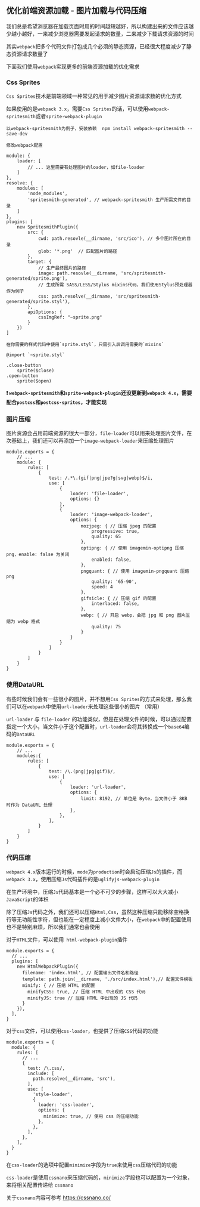## 优化前端资源加载 - 图片加载与代码压缩

我们总是希望浏览器在加载页面时用的时间越短越好，所以构建出来的文件应该越少越小越好，一来减少浏览器需要发起请求的数量，二来减少下载请求资源的时间

其实`webpack`把多个代码文件打包成几个必须的静态资源，已经很大程度减少了静态资源请求数量了

下面我们使用`webpack`实现更多的前端资源加载的优化需求

### Css Sprites
`Css Sprites`技术是前端领域一种常见的用于减少图片资源请求数的优化方式

如果使用的是`webpack 3.x`，需要`Css Sprites`的话，可以使用`webpack-spritesmith`或者`sprite-webpack-plugin`

```
以webpack-spritesmith为例子，安装依赖  npm install webpack-spritesmith --save-dev

修改webpack配置

module: {
    loader: [
        // ... 这里需要有处理图片的loader，如file-loader
    ]
},
resolve: {
    modules: [
        'node_modules',
        'spritesmith-generated', // webpack-spritesmith 生产所需文件的目录
    ]
},
plugins: [
    new SpritesmithPlugin({
        src: {
            cwd: path.resovle(__dirname, 'src/ico'), // 多个图片所在的目录
            glob: '*.png'  // 匹配图片的路径
        },
        target: {
            // 生产最终图片的路径
            image: path.resovle(__dirname, 'src/spritesmith-generated/sprite.png'),
            // 生成所需 SASS/LESS/Stylus mixins代码，我们使用Stylus预处理器作为例子
            css: path.resolve(__dirname, 'src/spritesmith-generated/sprite.styl'),
        },
        apiOptions: {
            cssImgRef: "~sprite.png"
        }
    })
]
```
```
在你需要的样式代码中使用`sprite.styl`，只需引入后调用需要的`mixins`

@import `~sprite.styl`

.close-button
    sprite($close)
.open-button
    sprite($open)
```

**❗ `webpack-spritesmith`和`sprite-webpack-plugin`还没更新到`webpack 4.x`，需要配合`postcss`和`postcss-sprites`，才能实现**


### 图片压缩
图片资源会占用前端资源的很大一部分，`file-loader`可以用来处理图片文件，在次基础上，我们还可以再添加一个`image-webpack-loader`来压缩处理图片
```
module.exports = {
    // ...
    module: {
        rules: [
            {
                test: /.*\.(gif|png|jpe?g|svg|webp)$/i,
                use: [
                    {
                        loader: 'file-loader',
                        options: {}
                    },
                    {
                        loader: 'image-webpack-loader',
                        options: {
                            mozjpeg: { // 压缩 jpeg 的配置
                                progressive: true,
                                quality: 65
                            },
                            optipng: { // 使用 imagemin-optipng 压缩 png，enable: false 为关闭
                                enabled: false,
                            },
                            pngquant: { // 使用 imagemin-pngquant 压缩 png
                                quality: '65-90',
                                speed: 4
                            },
                            gifsicle: { // 压缩 gif 的配置
                                interlaced: false,
                            },
                            webp: { // 开启 webp，会把 jpg 和 png 图片压缩为 webp 格式
                                quality: 75
                            }
                        }
                    }
                ]
            }
        ]
    }
}
```

### 使用DataURL
有些时候我们会有一些很小的图片，并不想用`Css Sprites`的方式来处理，那么我们可以在`webpack`中使用`url-loader`来处理这些很小的图片 （常用）

`url-loader` 与 `file-loader` 的功能类似，但是在处理文件的时候，可以通过配置指定一个大小，当文件小于这个配置时，`url-loader`会将其转换成一个`base64`编码的`DataURL`
```
module.exports = {
    // ...
    modules:{
        rules: [
            {
                test: /\.(png|jpg|gif)$/,
                use: [
                    {
                        loader: 'url-loader',
                        options: {
                            limit: 8192, // 单位是 Byte，当文件小于 8KB 时作为 DataURL 处理
                        },
                    },
                ],
            }
        ]
    }
}
```

### 代码压缩
`webpack 4.x`版本运行的时候，`mode`为`production`时会启动压缩`Js`的插件，而`webpack 3.x`，使用压缩`Js`代码插件的是`uglifyjs-webpack-plugin`

在生产环境中，压缩`Js`代码基本是一个必不可少的步骤，这样可以大大减小`JavaScript`的体积

除了压缩`Js`代码之外，我们还可以压缩`Html,Css`，虽然这种压缩只能移除空格换行等无功能性字符，但也能在一定程度上减小文件大小，在`webpack`中的配置使用也不是特别麻烦，所以我们通常也会使用

对于`HTML`文件，可以使用` html-webpack-plugin`插件
```
module.exports = {
  // ...
  plugins: [
    new HtmlWebpackPlugin({
      filename: 'index.html', // 配置输出文件名和路径
      template: path.join(__dirname, './src/index.html'),// 配置文件模板
      minify: { // 压缩 HTML 的配置
        minifyCSS: true, // 压缩 HTML 中出现的 CSS 代码
        minifyJS: true // 压缩 HTML 中出现的 JS 代码
      }
    }),
  ],
}
```

对于`css`文件，可以使用`css-loader`，也提供了压缩`CSS`代码的功能
```
module.exports = {
  module: {
    rules: [
      // ...
      {
        test: /\.css/,
        include: [
          path.resolve(__dirname, 'src'),
        ],
        use: [
          'style-loader',
          {
            loader: 'css-loader',
            options: {
              minimize: true, // 使用 css 的压缩功能
            },
          },
        ],
      },
    ],
  }
}
```
在`css-loader`的选项中配置`minimize`字段为`true`来使用`css`压缩代码的功能

`css-loader`是使用`cssnano`来压缩代码的，`minimize`字段也可以配置为一个对象，来将相关配置传递给 `cssnano`

关于`cssnano`内容可参考 https://cssnano.co/ 